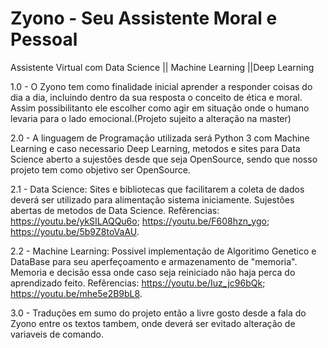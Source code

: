 # Zyono - Seu Assistente Moral e Pessoal
Assistente Virtual com Data Science || Machine Learning ||Deep Learning

1.0 - O Zyono tem como finalidade inicial aprender a responder coisas do dia a dia, incluindo dentro da sua resposta o conceito de ética e moral. Assim possibilitanto ele escolher como agir em situação onde o humano levaria para o lado emocional.(Projeto sujeito a alteração na master)

2.0 - A linguagem de Programação utilizada será Python 3 com Machine Learning e caso necessario Deep Learning, metodos e sites para Data Science aberto a sujestões desde que seja OpenSource, sendo que nosso projeto tem como objetivo ser OpenSource.

2.1 - Data Science: Sites e bibliotecas que facilitarem a coleta de dados deverá ser utilizado para alimentação sistema iniciamente. Sujestões abertas de metodos de Data Science.
Refêrencias:
https://youtu.be/ykSILAQQu6o;
https://youtu.be/F608hzn_ygo;
https://youtu.be/5b9Z8toVaAU.

2.2 - Machine Learning: Possivel implementação de Algoritimo Genetico e DataBase para seu aperfeçoamento e armazenamento de "memoria". Memoria e decisão essa onde caso seja reiniciado não haja perca do aprendizado feito.
Refêrencias:
https://youtu.be/Iuz_jc96bQk;
https://youtu.be/mhe5e2B9bL8.

3.0 - Traduções em sumo do projeto então a livre gosto desde a fala do Zyono entre os textos tambem, onde deverá ser evitado alteração de variaveis de comando.
